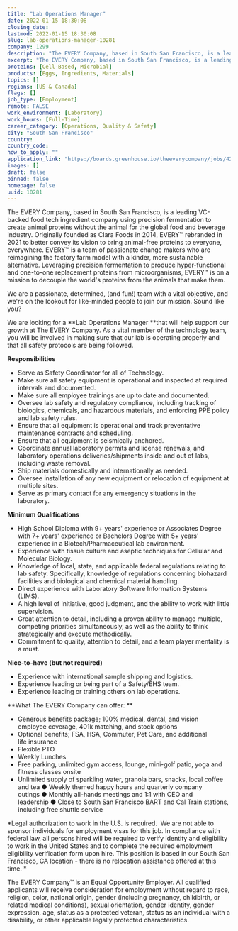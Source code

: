 ```yaml
---
title: "Lab Operations Manager"
date: 2022-01-15 18:30:08
closing_date: 
lastmod: 2022-01-15 18:30:08
slug: lab-operations-manager-10281
company: 1299
description: "The EVERY Company, based in South San Francisco, is a leading VC-backed food tech ingredient company using precision fermentation to create animal proteins without the animal for the global food and beverage industry. Originally founded as Clara Foods in 2014, EVERY™ rebranded in 2021 to better convey its vision to bring animal-free proteins to everyone, everywhere. EVERY™ is a team of passionate change makers who are reimagining the factory farm model with a kinder, more sustainable alternative."
excerpt: "The EVERY Company, based in South San Francisco, is a leading VC-backed food tech ingredient company using precision fermentation to create animal proteins without the animal for the global food and beverage industry. Originally founded as Clara Foods in 2014, EVERY™ rebranded in 2021 to better convey its vision to bring animal-free proteins to everyone, everywhere. EVERY™ is a team of passionate change makers who are reimagining the factory farm model with a kinder, more sustainable alternative."
proteins: [Cell-Based, Microbial]
products: [Eggs, Ingredients, Materials]
topics: []
regions: [US & Canada]
flags: []
job_type: [Employment]
remote: FALSE
work_environment: [Laboratory]
work_hours: [Full-Time]
career_category: [Operations, Quality & Safety]
city: "South San Francisco"
country: 
country_code: 
how_to_apply: ""
application_link: "https://boards.greenhouse.io/theeverycompany/jobs/4288677004"
images: []
draft: false
pinned: false
homepage: false
uuid: 10281
---
```

The EVERY Company, based in South San Francisco, is a leading VC-backed
food tech ingredient company using precision fermentation to create
animal proteins without the animal for the global food and beverage
industry. Originally founded as Clara Foods in 2014, EVERY™ rebranded in
2021 to better convey its vision to bring animal-free proteins to
everyone, everywhere. EVERY™ is a team of passionate change makers who
are reimagining the factory farm model with a kinder, more sustainable
alternative. Leveraging precision fermentation to produce
hyper-functional and one-to-one replacement proteins from
microorganisms, EVERY™ is on a mission to decouple the world's proteins
from the animals that make them.

We are a passionate, determined, (and fun!) team with a vital objective,
and we\'re on the lookout for like-minded people to join our mission.
Sound like you?

We are looking for a **Lab Operations Manager **that will help support
our growth at The EVERY Company. As a vital member of the technology
team, you will be involved in making sure that our lab is operating
properly and that all safety protocols are being followed.

**Responsibilities**

-   Serve as Safety Coordinator for all of Technology.
-   Make sure all safety equipment is operational and inspected at
    required intervals and documented.
-   Make sure all employee trainings are up to date and documented.
-   Oversee lab safety and regulatory compliance, including tracking of
    biologics, chemicals, and hazardous materials, and enforcing PPE
    policy and lab safety rules.
-   Ensure that all equipment is operational and track preventative
    maintenance contracts and scheduling.
-   Ensure that all equipment is seismically anchored.
-   Coordinate annual laboratory permits and license renewals, and
    laboratory operations deliveries/shipments inside and out of labs,
    including waste removal.
-   Ship materials domestically and internationally as needed.
-   Oversee installation of any new equipment or relocation of equipment
    at multiple sites.
-   Serve as primary contact for any emergency situations in the
    laboratory. 

**Minimum Qualifications**

-   High School Diploma with 9+ years' experience or Associates Degree
    with 7+ years' experience or Bachelors Degree with 5+ years'
    experience in a Biotech/Pharmaceutical lab environment.
-   Experience with tissue culture and aseptic techniques for Cellular
    and Molecular Biology.
-   Knowledge of local, state, and applicable federal regulations
    relating to lab safety. Specifically, knowledge of regulations
    concerning biohazard facilities and biological and chemical material
    handling.
-   Direct experience with Laboratory Software Information Systems
    (LIMS). 
-   A high level of initiative, good judgment, and the ability to work
    with little supervision.
-   Great attention to detail, including a proven ability to manage
    multiple, competing priorities simultaneously, as well as the
    ability to think strategically and execute methodically.
-   Commitment to quality, attention to detail, and a team player
    mentality is a must.

**Nice-to-have (but not required)**

-   Experience with international sample shipping and logistics. 
-   Experience leading or being part of a Safety/EHS team. 
-   Experience leading or training others on lab operations.

**What The EVERY Company can offer: **

-   Generous benefits package; 100% medical, dental, and vision
    employee coverage, 401k matching, and stock options
-   Optional benefits; FSA, HSA, Commuter, Pet Care, and additional
    life insurance
-   Flexible PTO
-   Weekly Lunches
-   Free parking, unlimited gym access, lounge, mini-golf patio, yoga
    and fitness classes onsite
-   Unlimited supply of sparkling water, granola bars, snacks, local
    coffee and tea ● Weekly themed happy hours and quarterly company
    outings ● Monthly all-hands meetings and 1:1 with CEO and
    leadership ● Close to South San Francisco BART and Cal Train
    stations, including free shuttle service

*Legal authorization to work in the U.S. is required.  We are not able
to sponsor individuals for employment visas for this job. In compliance
with federal law, all persons hired will be required to verify identity
and eligibility to work in the United States and to complete the
required employment eligibility verification form upon hire. This
position is based in our South San Francisco, CA location - there is no
relocation assistance offered at this time. *

The EVERY Company™ is an Equal Opportunity Employer. All qualified
applicants will receive consideration for employment without regard to
race, religion, color, national origin, gender (including pregnancy,
childbirth, or related medical conditions), sexual orientation, gender
identity, gender expression, age, status as a protected veteran, status
as an individual with a disability, or other applicable legally
protected characteristics.
